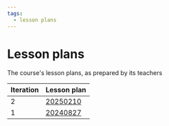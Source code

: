 ```yaml
---
tags:
  - lesson plans
---
```


# Lesson plans

The course's lesson plans, as prepared by its teachers

Iteration|Lesson plan
---------|------------------------------
2        |[20250210](20250210/README.md)
1        |[20240827](20240827/README.md)
